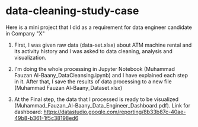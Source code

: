 # data-cleaning-study-case

Here is a mini project that I did as a requirement for data engineer candidate in Company "X"

1. First, I was given raw data (data-set.xlsx) about ATM machine rental and its activity history and I was asked to data cleaning, analysis and visualization. 

2. I'm doing the whole processing in Jupyter Notebook (Muhammad Fauzan Al-Baany_DataCleansing.ipynb) and I have explained each step in it. After that, I save the results of data processing to a new file (Muhammad Fauzan Al-Baany_Dataset.xlsx)

3. At the Final step, the data that I processed is ready to be visualized (Muhammad_Fauzan_Al-Baany_Data_Engineer_Dashboard.pdf). Link for dashboard: https://datastudio.google.com/reporting/8b33b87c-40ae-49b8-b361-1f5c38198ed6 

